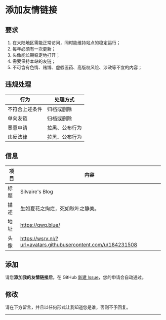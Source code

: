# 添加友情链接

## 要求

1. 在大陆地区需能正常访问，同时能维持站点的稳定运行；
2. 每年必须有一次更新；
3. 头像能长期稳定地打开；
4. 需要保持本站的友链；
5. 不可含有色情、赌博、虚假医药、高版权风险、涉政等不宜的内容；

## 违规处理
| 行为 | 处理方式 |
| --- | --- |
| 不符合上述条件 | 归档或删除 |
| 单向友链 | 归档或删除 |
| 恶意申请 | 拉黑、公布行为 |
| 违反法律 | 拉黑、公布行为 |

## 信息
| 项目 | 内容 |
| --- | --- |
| 标题 | Silvaire's Blog |
| 描述 | 生如夏花之绚烂，死如秋叶之静美。|
| 地址 | https://qwq.blue/ |
| 头像 | https://wsrv.nl/?url=avatars.githubusercontent.com/u/184231508 |

## 添加

请您**添加我的友情链接后**，在 GitHub [新建 Issue](https://github.com/silvaire-qwq/Website/issues/new?template=add-link.yaml)，您的申请会自动通过。

## 修改

请在下方留言，并且以任何形式让我知道您是谁，否则不予回复。

---


